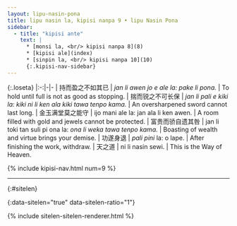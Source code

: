 ```yaml
---
layout: lipu-nasin-pona
title: lipu nasin la, kipisi nanpa 9 • lipu Nasin Pona
sidebar:
  - title: "kipisi ante"
    text: |
      * [monsi la, <br/> kipisi nanpa 8](8)
      * [kipisi ale](index)
      * [sinpin la, <br/> kipisi nanpa 10](10)
      {:.kipisi-nav-sidebar}
---
```


{:.loseta}
|:-:|-|-
| 持而盈之<wbr/>不如其已 | _jan li awen jo e ale la: pake li pona._ | To hold until full is not as good as stopping.
| 揣而锐之<wbr/>不可长保 | _jan li pali e kiki la: kiki ni li ken ala kiki tawa tenpo kama._ | An oversharpened sword cannot last long.
| 金玉满堂<wbr/>莫之能守 | ijo mani ale la: jan ala li ken awen. | A room filled with gold and jewels cannot be protected.
| 富贵而骄<wbr/>自遗其咎 | jan li toki tan suli pi ona la: _ona li weka tawa tenpo kama._ | Boasting of wealth and virtue brings your demise.
| 功遂身退         | _pali pini_ la: o lape. | After finishing the work, withdraw.
| 天之道           | ni li nasin sewi. | This is the Way of Heaven.

{% include kipisi-nav.html num=9 %}

-------
{:#sitelen}

{:data-sitelen="true" data-sitelen-ratio="1"}

{% include sitelen-sitelen-renderer.html %}
